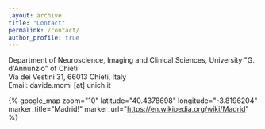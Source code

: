 ```yaml
---
layout: archive
title: "Contact"
permalink: /contact/
author_profile: true
---
```

Department of Neuroscience, Imaging and Clinical Sciences, University "G. d'Annunzio" of Chieti<br>
Via dei Vestini 31, 66013 Chieti, Italy<br>
Email: davide.momi [at] unich.it

{% google_map
   zoom="10"
   latitude="40.4378698"
   longitude="-3.8196204"
   marker_title="Madrid!"
   marker_url="https://en.wikipedia.org/wiki/Madrid" %}

